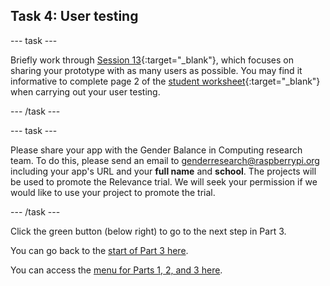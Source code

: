 ## Task 4: User testing

--- task ---

Briefly work through [Session 13](https://drive.google.com/drive/folders/1YhKTSvOIynNvkOImbcqkS_mzrRNTt0FN?usp=sharing){:target="_blank"}, which focuses on sharing your prototype with as many users as possible. You may find it informative to complete page 2 of the [student worksheet](https://docs.google.com/presentation/d/16Ye-s0FF0y4_jOBQE27k2pTQLz1hRnrDeYZjf0aWUzY/edit#slide=id.ga40b2dba04_1_0){:target="_blank"} when carrying out your user testing.

--- /task ---

--- task ---

Please share your app with the Gender Balance in Computing research team. To do this, please send an email to [genderresearch@raspberrypi.org](mailto:genderresearch@raspberrypi.org) including your app's URL and your **full name** and **school**. The projects will be used to promote the Relevance trial. We will seek your permission if we would like to use your project to promote the trial.

--- /task ---

Click the green button (below right) to go to the next step in Part 3.

You can go back to the [start of Part 3 here](https://projects.raspberrypi.org/en/projects/Year8-RelevanceTraining-Part3-GBICi4). 

You can access the [menu for Parts 1, 2, and 3 here](https://projects.raspberrypi.org/en/pathways/year8-relevancetraining-gbici4).
